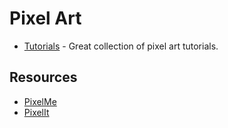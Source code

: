 # Pixel Art

- [Tutorials](https://blog.studiominiboss.com/pixelart) - Great collection of pixel art tutorials.

## Resources

- [PixelMe](https://pixel-me.tokyo/en/)
- [PixelIt](https://giventofly.github.io/pixelit/)